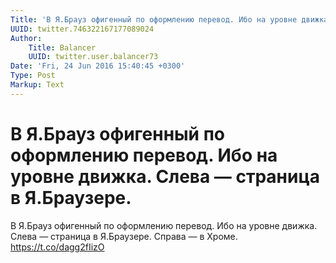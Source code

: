 ```yaml
---
Title: 'В Я.Брауз офигенный по оформлению перевод. Ибо на уровне движка. Слева — страница в Я.Браузере.'
UUID: twitter.746322167177089024
Author:
    Title: Balancer
    UUID: twitter.user.balancer73
Date: 'Fri, 24 Jun 2016 15:40:45 +0300'
Type: Post
Markup: Text
---
```


# В Я.Брауз офигенный по оформлению перевод. Ибо на уровне движка. Слева — страница в Я.Браузере.

В Я.Брауз офигенный по оформлению перевод. Ибо на уровне
движка. Слева — страница в Я.Браузере. Справа — в Хроме.
https://t.co/dagg2fIizO